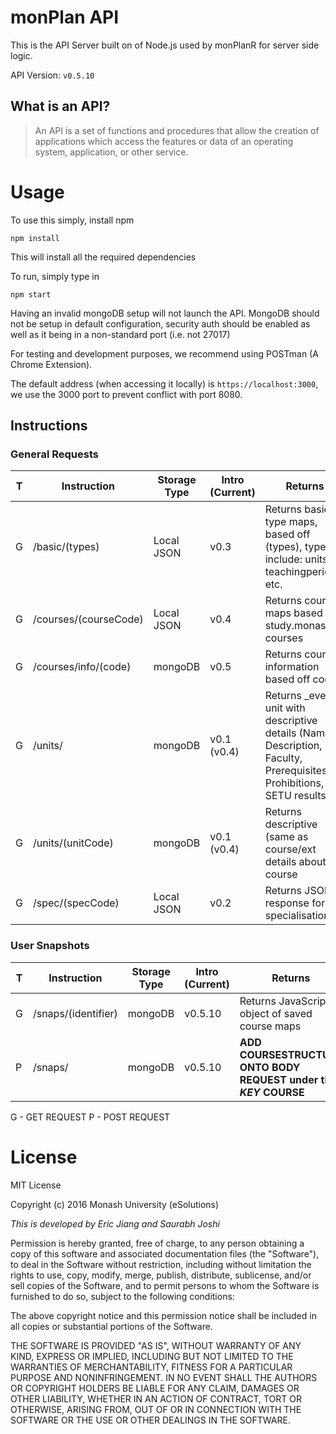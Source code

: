 # monPlan API
This is the API Server built on of Node.js used by monPlanR for server side logic.

API Version: `v0.5.10`

## What is an API?
> An API is a set of functions and procedures that allow the creation of applications which access the features or data of an operating system, application, or other service.

# Usage
To use this simply, install npm
```
npm install
```
This will install all the required dependencies

To run, simply type in
```
npm start
```
Having an invalid mongoDB setup will not launch the API. MongoDB should not be setup in default configuration, security auth should be enabled as well as it being in a
non-standard port (i.e. not 27017)

For testing and development purposes, we recommend using POSTman (A Chrome Extension).

The default address (when accessing it locally) is `https://localhost:3000`, we use the 3000 port to prevent conflict with port 8080.

## Instructions

### General Requests

| T | Instruction            | Storage Type    | Intro (Current) | Returns                                                                                                                 |
|---|------------------------|-----------------|-----------------|-------------------------------------------------------------------------------------------------------------------------|
| G | /basic/(types)         | Local JSON      | v0.3            | Returns basic type maps, based off (types), types include: units, teachingperiods, etc.                                 |
| G | /courses/(courseCode)  | Local JSON      | v0.4            | Returns course maps based off study.monash courses                                                                      |
| G | /courses/info/(code)   | mongoDB         | v0.5            | Returns course information based off code                                                                               |
| G | /units/                | mongoDB         | v0.1 (v0.4)     | Returns _every unit with descriptive details (Name, Description, Faculty, Prerequisites, Prohibitions, SETU results)    |
| G | /units/(unitCode)      | mongoDB         | v0.1 (v0.4)     | Returns descriptive (same as course/ext details about the course                                                        |
| G | /spec/(specCode)       | Local JSON      | v0.2            | Returns JSON response for specialisations                                                                               |

### User Snapshots
| T | Instruction            | Storage Type    | Intro (Current) | Returns                                                                                                                 |
|---|------------------------|-----------------|-----------------|-------------------------------------------------------------------------------------------------------------------------|
| G | /snaps/(identifier)     | mongoDB         | v0.5.10         | Returns JavaScript object of saved course maps                                                                          |
| P  | /snaps/                 | mongoDB         | v0.5.10         | **ADD COURSESTRUCTURE ONTO BODY REQUEST under the _KEY_ COURSE**                                                        |

G - GET REQUEST
P - POST REQUEST

# License
MIT License

Copyright (c) 2016 Monash University (eSolutions)

_This is developed by Eric Jiang and Saurabh Joshi_

Permission is hereby granted, free of charge, to any person obtaining a copy
of this software and associated documentation files (the "Software"), to deal
in the Software without restriction, including without limitation the rights
to use, copy, modify, merge, publish, distribute, sublicense, and/or sell
copies of the Software, and to permit persons to whom the Software is
furnished to do so, subject to the following conditions:

The above copyright notice and this permission notice shall be included in all
copies or substantial portions of the Software.

THE SOFTWARE IS PROVIDED "AS IS", WITHOUT WARRANTY OF ANY KIND, EXPRESS OR
IMPLIED, INCLUDING BUT NOT LIMITED TO THE WARRANTIES OF MERCHANTABILITY,
FITNESS FOR A PARTICULAR PURPOSE AND NONINFRINGEMENT. IN NO EVENT SHALL THE
AUTHORS OR COPYRIGHT HOLDERS BE LIABLE FOR ANY CLAIM, DAMAGES OR OTHER
LIABILITY, WHETHER IN AN ACTION OF CONTRACT, TORT OR OTHERWISE, ARISING FROM,
OUT OF OR IN CONNECTION WITH THE SOFTWARE OR THE USE OR OTHER DEALINGS IN THE
SOFTWARE.
